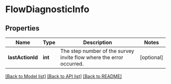 # FlowDiagnosticInfo

## Properties
Name | Type | Description | Notes
------------ | ------------- | ------------- | -------------
**lastActionId** | **int** | The step number of the survey invite flow where the error occurred. | [optional] 

[[Back to Model list]](../README.md#documentation-for-models) [[Back to API list]](../README.md#documentation-for-api-endpoints) [[Back to README]](../README.md)


